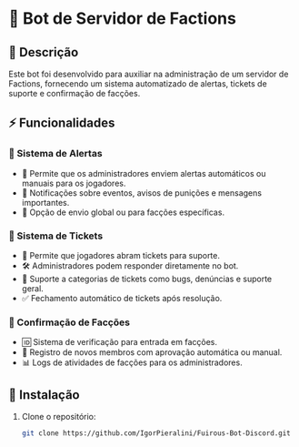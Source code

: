 # 🤖 Bot de Servidor de Factions

## 📜 Descrição
Este bot foi desenvolvido para auxiliar na administração de um servidor de Factions, fornecendo um sistema automatizado de alertas, tickets de suporte e confirmação de facções.

## ⚡ Funcionalidades

### 🚨 Sistema de Alertas
- 🔔 Permite que os administradores enviem alertas automáticos ou manuais para os jogadores.
- 📢 Notificações sobre eventos, avisos de punições e mensagens importantes.
- 🎯 Opção de envio global ou para facções específicas.

### 🎫 Sistema de Tickets
- 📩 Permite que jogadores abram tickets para suporte.
- 🛠️ Administradores podem responder diretamente no bot.
- 📌 Suporte a categorias de tickets como bugs, denúncias e suporte geral.
- ✅ Fechamento automático de tickets após resolução.

### 🏴 Confirmação de Facções
- 🆔 Sistema de verificação para entrada em facções.
- 📜 Registro de novos membros com aprovação automática ou manual.
- 📊 Logs de atividades de facções para os administradores.

## 🔧 Instalação
1. Clone o repositório:
   ```sh
   git clone https://github.com/IgorPieralini/Fuirous-Bot-Discord.git
   ```
